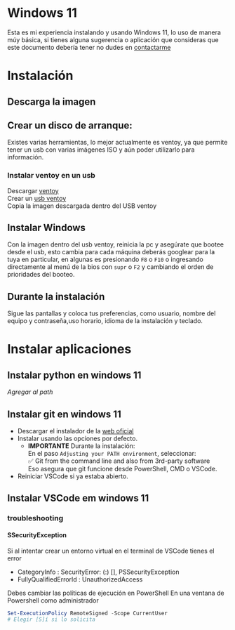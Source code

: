 # Windows 11

Esta es mi experiencia instalando y usando Windows 11, lo uso de manera múy básica, si tienes alguna sugerencia o aplicación que consideras que este documento debería tener no dudes en [contactarme](ec4lab@gmail.com)

# Instalación

## Descarga la imagen

## Crear un disco de arranque:
Existes varias herramientas, lo mejor actualmente es ventoy, ya que permite tener un usb con varias imágenes ISO y aún poder utilizarlo para información.

### Instalar ventoy en un usb
Descargar [ventoy](https://sourceforge.net/projects/ventoy/files/v1.1.07/)  
Crear un [usb ventoy](https://www.ventoy.net/en/doc_start.html)  
Copia la imagen descargada dentro del USB ventoy


## Instalar Windows
Con la imagen dentro del usb ventoy, reinicia la pc y asegúrate que bootee desde el usb, esto cambia para cada máquina deberás googlear para la tuya en particular, en algunas es presionando `F8` o `F10` o ingresando directamente al menú de la bios con `supr` o `F2` y cambiando el orden de prioridades del booteo.

## Durante la instalación
Sigue las pantallas y coloca tus preferencias, como usuario, nombre del equipo y contraseña,uso horario, idioma de la instalación y teclado.  



# Instalar aplicaciones

## Instalar python en windows 11
*Agregar al path*


## Instalar git en windows 11
+ Descargar el instalador de la [web oficial](https://git-scm.com/downloads/win)
+ Instalar usando las opciones por defecto.  
    *  **IMPORTANTE** Durante la instalación:  
En el paso ``Adjusting your PATH environment``, seleccionar:  
✅ Git from the command line and also from 3rd-party software  
Eso asegura que git funcione desde PowerShell, CMD o VSCode.
+ Reiniciar VSCode si ya estaba abierto.

## Instalar VSCode em windows 11

### troubleshooting

#### SSecurityException
Si al intentar crear un entorno virtual en el terminal de VSCode tienes el error
+ CategoryInfo : SecurityError: (:) [], PSSecurityException
+ FullyQualifiedErrorId : UnauthorizedAccess

Debes cambiar las políticas de ejecución en PowerShell
En una ventana de Powershell como administrador
```Powershell
Set-ExecutionPolicy RemoteSigned -Scope CurrentUser
# Elegir [S]í si lo solicita
```
